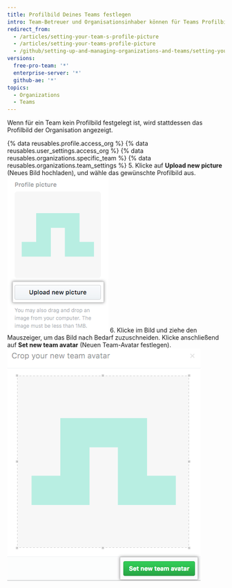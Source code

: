 ```yaml
---
title: Profilbild Deines Teams festlegen
intro: Team-Betreuer und Organisationsinhaber können für Teams Profilbilder festlegen. Das Profilbild wird auf der Seite des Teams angezeigt.
redirect_from:
  - /articles/setting-your-team-s-profile-picture
  - /articles/setting-your-teams-profile-picture
  - /github/setting-up-and-managing-organizations-and-teams/setting-your-teams-profile-picture
versions:
  free-pro-team: '*'
  enterprise-server: '*'
  github-ae: '*'
topics:
  - Organizations
  - Teams
---
```


Wenn für ein Team kein Profilbild festgelegt ist, wird stattdessen das Profilbild der Organisation angezeigt.

{% data reusables.profile.access_org %}
{% data reusables.user_settings.access_org %}
{% data reusables.organizations.specific_team %}
{% data reusables.organizations.team_settings %}
5. Klicke auf **Upload new picture** (Neues Bild hochladen), und wähle das gewünschte Profilbild aus. ![Neues Bild hochladen](/assets/images/help/teams/org-team-profile-picture-upload.png)
6. Klicke im Bild und ziehe den Mauszeiger, um das Bild nach Bedarf zuzuschneiden. Klicke anschließend auf **Set new team avatar** (Neuen Team-Avatar festlegen). ![Neuen Team-Avatar festlegen](/assets/images/help/teams/org-team-set-new-team-avatar.png)

